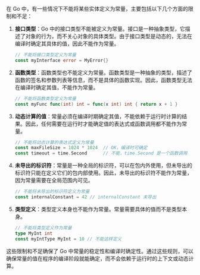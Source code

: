在 Go 中，有一些情况下不能将某些实体定义为常量，主要包括以下几个方面的限制和不足：

1. **接口类型**：Go 中的接口类型不能被定义为常量。接口是一种抽象类型，它描述了对象的行为，而不关心对象的具体类型。由于接口类型是动态的，无法在编译时确定其具体的值，因此不能作为常量。

   ```go
   // 不能将接口类型定义为常量
   const myInterface error = MyError{}
   ```

2. **函数类型**：函数类型也不能定义为常量。函数类型是一种抽象的类型，描述了函数的签名和参数列表等信息，而不是具体的函数实现。因此，函数类型无法在编译时确定其值，不能作为常量。

   ```go
   // 不能将函数类型定义为常量
   const myFunc func(int) int = func(x int) int { return x + 1 }
   ```

3. **动态计算的值**：常量必须在编译时期确定其值，不能依赖于运行时计算的结果。因此，任何需要在运行时才能确定值的表达式或函数调用都不能作为常量。

   ```go
   // 不能将动态计算的表达式定义为常量
   const maxFileSize = 1024 * 1024  // OK，编译时可确定
   const timeout = time.Second      // 不能，time.Second 是一个函数调用
   ```

4. **未导出的标识符**：常量是一种全局的标识符，可以在包内外使用，但未导出的标识符只能在定义它们的包内部使用。因此，未导出的标识符不能作为常量，因为常量需要在全局范围内可见。

   ```go
   // 不能将未导出的标识符定义为常量
   const internalConstant = 42 // internalConstant 未导出
   ```

5. **类型定义**：类型定义本身也不能作为常量。常量需要具体的值而不是类型本身。

   ```go
   // 不能将类型定义作为常量
   type MyInt int
   const myIntType MyInt = 10 // 不能这样定义
   ```

这些限制和不足确保了 Go 中常量的稳定性和编译时确定性。通过这些规则，可以确保常量的值在程序的编译阶段就能确定，而不会依赖于运行时的上下文或动态计算。